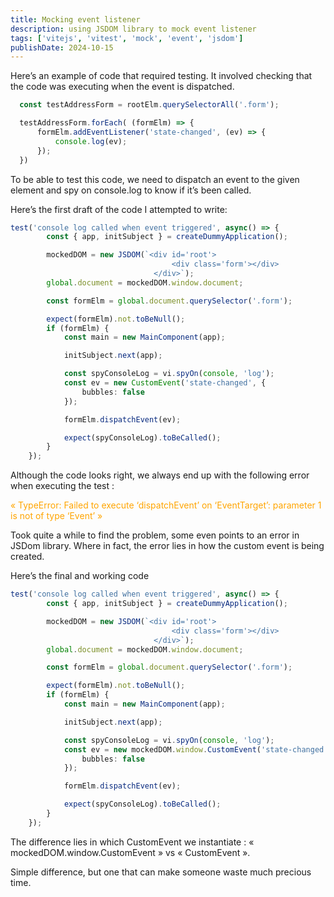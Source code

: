```yaml
---
title: Mocking event listener
description: using JSDOM library to mock event listener
tags: ['vitejs', 'vitest', 'mock', 'event', 'jsdom']
publishDate: 2024-10-15
---
```


Here’s an example of code that required testing. It involved checking that the code was executing when the event is dispatched.

```TypeScript
  const testAddressForm = rootElm.querySelectorAll('.form');

  testAddressForm.forEach( (formElm) => {
      formElm.addEventListener('state-changed', (ev) => {
          console.log(ev);
      });
  })
```

To be able to test this code, we need to dispatch an event to the given element and spy on console.log to know if it’s been called.

Here’s the first draft of the code I attempted to write:

```TypeScript
test('console log called when event triggered', async() => {
        const { app, initSubject } = createDummyApplication();

        mockedDOM = new JSDOM(`<div id='root'>
                                    <div class='form'></div>
                                </div>`);
        global.document = mockedDOM.window.document;

        const formElm = global.document.querySelector('.form');

        expect(formElm).not.toBeNull();
        if (formElm) {
            const main = new MainComponent(app);

            initSubject.next(app);

            const spyConsoleLog = vi.spyOn(console, 'log');
            const ev = new CustomEvent('state-changed', {
                bubbles: false
            });

            formElm.dispatchEvent(ev);

            expect(spyConsoleLog).toBeCalled();
        }
    });

```
Although the code looks right, we always end up with the following error when executing the test :

<span style="color: orange">« TypeError: Failed to execute ‘dispatchEvent’ on ‘EventTarget’: parameter 1 is not of type ‘Event’ »</span>

Took quite a while to find the problem, some even points to an error in JSDom library. Where in fact, the error lies in how the custom event is being created.

Here’s the final and working code


```TypeScript
test('console log called when event triggered', async() => {
        const { app, initSubject } = createDummyApplication();

        mockedDOM = new JSDOM(`<div id='root'>
                                    <div class='form'></div>
                                </div>`);
        global.document = mockedDOM.window.document;

        const formElm = global.document.querySelector('.form');

        expect(formElm).not.toBeNull();
        if (formElm) {
            const main = new MainComponent(app);

            initSubject.next(app);

            const spyConsoleLog = vi.spyOn(console, 'log');
            const ev = new mockedDOM.window.CustomEvent('state-changed', {
                bubbles: false
            });

            formElm.dispatchEvent(ev);

            expect(spyConsoleLog).toBeCalled();
        }
    });
```
The difference lies in which CustomEvent we instantiate : « mockedDOM.window.CustomEvent » vs « CustomEvent ».

Simple difference, but one that can make someone waste much precious time.
